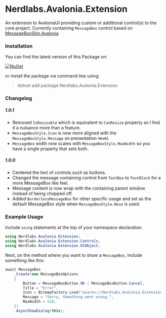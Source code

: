 ﻿# Nerdlabs.Avalonia.Extension

An extension to AvaloniaUI providing custom or additional control(s)
to the core project. Currently containing ```MessageBox``` control based
on [MessageBoxSlim.Avalonia](https://github.com/SirJson/MessageBoxSlim.Avalonia)
  

### Installation
You can find the latest version of this Package on:  

[![NuGet](https://img.shields.io/nuget/v/Nerdlabs.Avalonia.Extension)](https://www.nuget.org/packages/Nerdlabs.Avalonia.Extension/)
  
or install the package via command line using:
> dotnet add package Nerdlabs.Avalonia.Extension


### Changelog

##### 1.0.1
- Removed ```IsResizable``` which is equivalent to ```CanResize``` property as
  I find it a nuisance more than a feature.
- ```MessageBoxStyle.Icon``` is now more aligned with the ```MessageBoxStyle.Message```
  on presentation-level.
- ```MessageBox``` width now scales with ```MessageBoxStyle.MaxWidth``` so you have a single
  property that sets both.

##### 1.0.0
- Centered the text of controls such as buttons.
- Changed the message containing control from ```TextBox``` to ```TextBlock```
  for a more MessageBox like feel.
- Message content is now wrap with the containing parent window instead of being
  chopped off.
- Added ```BorderlessMessageBox``` for other specific usage and set as the
  default MessageBox style when ```MessageBoxStyle.None``` is used.


### Example Usage

Include ```using``` statements at the top of your namespace declaration.
```csharp
using Nerdlabs.Avalonia.Extension;
using Nerdlabs.Avalonia.Extension.Controls;
using Nerdlabs.Avalonia.Extension.DtObject;
```

Next, on the method where you want to show a ```MessageBox```, include something
like this:
```csharp
await MessageBox
    .Create(new MessageBoxOptions
    {
        Button = MessageBoxButton.OK | MessageBoxButton.Cancel,
        Title = "Error",
        Icon = BitmapFactory.Load("avares://Nerdlabs.Avalonia.Extension/Assets/error.ico"),
        Message = "Sorry, Something went wrong.",
        MaxWidth = 520,
    })
    .AsyncShowDialog(this);
```